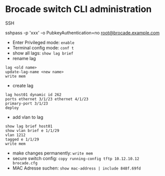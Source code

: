 # Brocade switch CLI administration

SSH

sshpass -p 'xxx' -o PubkeyAuthentication=no root@brocade.example.com

* Enter Privileged mode: `enable` 
* Terminal config mode: `conf t`
* show all lags: `show lag brief`
* rename lag
```
lag <old name>
update-lag-name <new name>
write mem
```

* create lag
```
lag host01 dynamic id 262
ports ethernet 3/1/23 ethernet 4/1/23
primary-port 3/1/23
deploy
```

* add vlan to lag
```
show lag brief host01
show vlan brief e 1/1/29
vlan 1212
tagged e 1/1/29
write mem
```


* make changes permanently: `write mem`
* secure switch config: `copy running-config tftp 10.12.10.12 brocade.cfg`
* MAC Adresse suchen: `show mac-address | include 848f.69fd`


